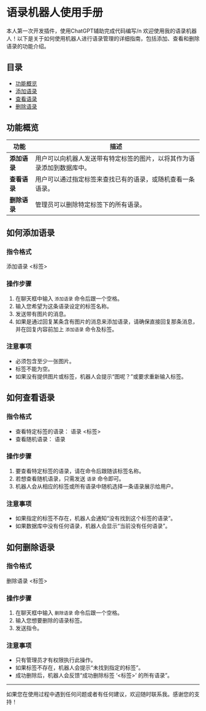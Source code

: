 # 语录机器人使用手册

本人第一次开发插件，使用ChatGPT辅助完成代码编写/n
欢迎使用我的语录机器人！以下是关于如何使用机器人进行语录管理的详细指南，包括添加、查看和删除语录的功能介绍。

## 目录

- [功能概览](#功能概览)
- [添加语录](#如何添加语录)
- [查看语录](#如何查看语录)
- [删除语录](#如何删除语录)

## 功能概览

| 功能 | 描述 |
| --- | --- |
| **添加语录** | 用户可以向机器人发送带有特定标签的图片，以将其作为语录添加到数据库中。 |
| **查看语录** | 用户可以通过指定标签来查找已有的语录，或随机查看一条语录。 |
| **删除语录** | 管理员可以删除特定标签下的所有语录。 |

## 如何添加语录

### 指令格式
添加语录 <标签>

### 操作步骤

1. 在聊天框中输入 `添加语录` 命令后跟一个空格。
2. 输入您希望为这条语录设定的标签名称。
3. 发送带有图片的消息。
4. 如果是通过回复某条含有图片的消息来添加语录，请确保直接回复那条消息，并在回复内容前加上 `添加语录` 命令及标签。

### 注意事项

- 必须包含至少一张图片。
- 标签不能为空。
- 如果没有提供图片或标签，机器人会提示“图呢？”或要求重新输入标签。

## 如何查看语录

### 指令格式

- 查看特定标签的语录：
  语录 <标签>
- 查看随机语录：
  语录

### 操作步骤

1. 要查看特定标签的语录，请在命令后跟随该标签名称。
2. 若想查看随机语录，只需发送 `语录` 命令即可。
3. 机器人会从相应的标签或所有语录中随机选择一条语录展示给用户。

### 注意事项

- 如果指定的标签不存在，机器人会通知“没有找到这个标签的语录”。
- 如果数据库中没有任何语录，机器人会显示“当前没有任何语录”。

## 如何删除语录

### 指令格式
删除语录 <标签>

### 操作步骤

1. 在聊天框中输入 `删除语录` 命令后跟一个空格。
2. 输入您想要删除的语录标签。
3. 发送指令。

### 注意事项

- 只有管理员才有权限执行此操作。
- 如果标签不存在，机器人会提示“未找到指定的标签”。
- 成功删除后，机器人会反馈“成功删除标签 ‘<标签>’ 的所有语录”。

---

如果您在使用过程中遇到任何问题或者有任何建议，欢迎随时联系我。感谢您的支持！
